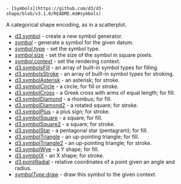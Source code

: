     - [Symbols](https://github.com/d3/d3-shape/blob/v3.1.0/README.md#symbols)

A categorical shape encoding, as in a scatterplot.

- [d3.symbol](https://github.com/d3/d3-shape/blob/v3.1.0/README.md#symbol) - create a new symbol generator.
- [_symbol_](https://github.com/d3/d3-shape/blob/v3.1.0/README.md#_symbol) - generate a symbol for the given datum.
- [_symbol_.type](https://github.com/d3/d3-shape/blob/v3.1.0/README.md#symbol_type) - set the symbol type.
- [_symbol_.size](https://github.com/d3/d3-shape/blob/v3.1.0/README.md#symbol_size) - set the size of the symbol in square pixels.
- [_symbol_.context](https://github.com/d3/d3-shape/blob/v3.1.0/README.md#symbol_context) - set the rendering context.
- [d3.symbolsFill](https://github.com/d3/d3-shape/blob/v3.1.0/README.md#symbolsFill) - an array of built-in symbol types for filling.
- [d3.symbolsStroke](https://github.com/d3/d3-shape/blob/v3.1.0/README.md#symbolsStroke) - an array of built-in symbol types for stroking.
- [d3.symbolAsterisk](https://github.com/d3/d3-shape/blob/v3.1.0/README.md#symbolAsterisk) - an asterisk; for stroke.
- [d3.symbolCircle](https://github.com/d3/d3-shape/blob/v3.1.0/README.md#symbolCircle) - a circle; for fill or stroke.
- [d3.symbolCross](https://github.com/d3/d3-shape/blob/v3.1.0/README.md#symbolCross) - a Greek cross with arms of equal length; for fill.
- [d3.symbolDiamond](https://github.com/d3/d3-shape/blob/v3.1.0/README.md#symbolDiamond) - a rhombus; for fill.
- [d3.symbolDiamond2](https://github.com/d3/d3-shape/blob/v3.1.0/README.md#symbolDiamond2) - a rotated square; for stroke.
- [d3.symbolPlus](https://github.com/d3/d3-shape/blob/v3.1.0/README.md#symbolPlus) - a plus sign; for stroke.
- [d3.symbolSquare](https://github.com/d3/d3-shape/blob/v3.1.0/README.md#symbolSquare) - a square; for fill.
- [d3.symbolSquare2](https://github.com/d3/d3-shape/blob/v3.1.0/README.md#symbolSquare2) - a square; for stroke.
- [d3.symbolStar](https://github.com/d3/d3-shape/blob/v3.1.0/README.md#symbolStar) - a pentagonal star (pentagram); for fill.
- [d3.symbolTriangle](https://github.com/d3/d3-shape/blob/v3.1.0/README.md#symbolTriangle) - an up-pointing triangle; for fill.
- [d3.symbolTriangle2](https://github.com/d3/d3-shape/blob/v3.1.0/README.md#symbolTriangle2) - an up-pointing triangle; for stroke.
- [d3.symbolWye](https://github.com/d3/d3-shape/blob/v3.1.0/README.md#symbolWye) - a Y shape; for fill.
- [d3.symbolX](https://github.com/d3/d3-shape/blob/v3.1.0/README.md#symbolX) - an X shape; for stroke.
- [d3.pointRadial](https://github.com/d3/d3-shape/blob/v3.1.0/README.md#pointRadial) - relative coordinates of a point given an angle and radius.
- [_symbolType_.draw](https://github.com/d3/d3-shape/blob/v3.1.0/README.md#symbolType_draw) - draw this symbol to the given context.
